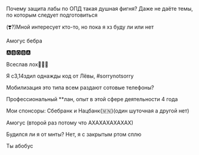 Почему защита лабы по ОПД такая душная фигня? Даже не даёте темы, по которым следует подготовиться

(❣️?)Мной интересует кто-то, но пока я хз буду ли или нет

Амогус бебра

🅰️🅱️🅾️🅱️🅰️

Всеслав лох🧯🧯🧯

Я с3,14здил однажды код от Лёвы, #sorrynotsorry

Мобилизация это типа всем раздают сотовые телефоны?

Профессиональный **лан, опыт в этой сфере деятельности 4 года

Мои спонсоры: Сбебранк и Нацбанк(🇲🇳)(один шуточная а другой нет)

Амогус (второй раз потому что АХАХАХАХАХАХ)

Будился ли я от м*н*ты? Нет, я с закрытым ртом сплю

Ты абобус



